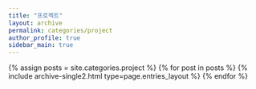 ```yaml
---
title: "프로젝트"
layout: archive
permalink: categories/project
author_profile: true
sidebar_main: true
---
```


{% assign posts = site.categories.project %}
{% for post in posts %} {% include archive-single2.html type=page.entries_layout %} {% endfor %}
